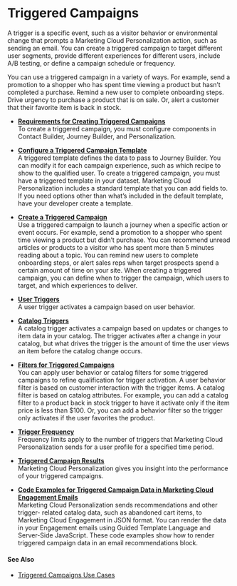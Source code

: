 

# Triggered Campaigns

A trigger is a specific event, such as a visitor behavior or environmental
change that prompts a Marketing Cloud Personalization action, such as sending
an email. You can create a triggered campaign to target different user
segments, provide different experiences for different users, include A/B
testing, or define a campaign schedule or frequency.

You can use a triggered campaign in a variety of ways. For example, send a
promotion to a shopper who has spent time viewing a product but hasn’t
completed a purchase. Remind a new user to complete onboarding steps. Drive
urgency to purchase a product that is on sale. Or, alert a customer that their
favorite item is back in stock.

  * **[Requirements for Creating Triggered Campaigns](https://help.salesforce.com/s/articleView?id=sf.mc_pers_triggered_campaign_prerequisites.htm&language=en_US&type=5)**  
To create a triggered campaign, you must configure components in Contact
Builder, Journey Builder, and Personalization.

  * **[Configure a Triggered Campaign Template](https://help.salesforce.com/s/articleView?id=sf.mc_pers_triggered_campaign_save_global_template_dataset.htm&language=en_US&type=5)**  
A triggered template defines the data to pass to Journey Builder. You can
modify it for each campaign experience, such as which recipe to show to the
qualified user. To create a triggered campaign, you must have a triggered
template in your dataset. Marketing Cloud Personalization includes a standard
template that you can add fields to. If you need options other than what’s
included in the default template, have your developer create a template.

  * **[Create a Triggered Campaign](https://help.salesforce.com/s/articleView?id=sf.mc_pers_triggered_campaign_create.htm&language=en_US&type=5)**  
Use a triggered campaign to launch a journey when a specific action or event
occurs. For example, send a promotion to a shopper who spent time viewing a
product but didn’t purchase. You can recommend unread articles or products to
a visitor who has spent more than 5 minutes reading about a topic. You can
remind new users to complete onboarding steps, or alert sales reps when target
prospects spend a certain amount of time on your site. When creating a
triggered campaign, you can define when to trigger the campaign, which users
to target, and which experiences to deliver.

  * **[User Triggers](https://help.salesforce.com/s/articleView?id=sf.mc_pers_triggered_campaign_trigger_types_user.htm&language=en_US&type=5)**  
A user trigger activates a campaign based on user behavior.

  * **[Catalog Triggers](https://help.salesforce.com/s/articleView?id=sf.mc_pers_triggered_campaign_trigger_types_catalog.htm&language=en_US&type=5)**  
A catalog trigger activates a campaign based on updates or changes to item
data in your catalog. The trigger activates after a change in your catalog,
but what drives the trigger is the amount of time the user views an item
before the catalog change occurs.

  * **[Filters for Triggered Campaigns](https://help.salesforce.com/s/articleView?id=sf.mc_pers_triggered_campaign_filter.htm&language=en_US&type=5)**  
You can apply user behavior or catalog filters for some triggered campaigns to
refine qualification for trigger activation. A user behavior filter is based
on customer interaction with the trigger items. A catalog filter is based on
catalog attributes. For example, you can add a catalog filter to a product
back in stock trigger to have it activate only if the item price is less than
$100. Or, you can add a behavior filter so the trigger only activates if the
user favorites the product.

  * **[Trigger Frequency](https://help.salesforce.com/s/articleView?id=sf.mc_pers_triggered_campaign_trigger_frequency.htm&language=en_US&type=5)**  
Frequency limits apply to the number of triggers that Marketing Cloud
Personalization sends for a user profile for a specified time period.

  * **[Triggered Campaign Results](https://help.salesforce.com/s/articleView?id=sf.mc_pers_triggered_campaign_results.htm&language=en_US&type=5)**  
Marketing Cloud Personalization gives you insight into the performance of your
triggered campaigns.

  * **[Code Examples for Triggered Campaign Data in Marketing Cloud Engagement Emails](https://help.salesforce.com/s/articleView?id=sf.mc_pers_triggered_campaign_email_code_samples.htm&language=en_US&type=5)**  
Marketing Cloud Personalization sends recommendations and other trigger-
related catalog data, such as abandoned cart items, to Marketing Cloud
Engagement in JSON format. You can render the data in your Engagement emails
using Guided Template Language and Server-Side JavaScript. These code examples
show how to render triggered campaign data in an email recommendations block.

#### See Also

  * [Triggered Campaigns Use Cases](https://help.salesforce.com/s/articleView?id=sf.mc_pers_use_case_triggered.htm&language=en_US&type=5 "Drive impact through Triggered Campaigns, passing real-time information to Marketing Cloud Engagement. Check out these example personalization use cases that other customers have used in triggered campaigns.")

